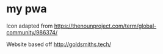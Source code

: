 # my pwa

Icon adapted from https://thenounproject.com/term/global-community/986374/

Website based off http://goldsmiths.tech/ 
